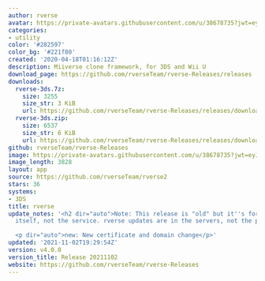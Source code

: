 ```yaml
---
author: rverse
avatar: https://private-avatars.githubusercontent.com/u/38678735?jwt=eyJhbGciOiJIUzI1NiIsInR5cCI6IkpXVCJ9.eyJpc3MiOiJnaXRodWIuY29tIiwiYXVkIjoicmF3LmdpdGh1YnVzZXJjb250ZW50LmNvbSIsImtleSI6ImtleTEiLCJleHAiOjE3MzQ2NTcwNjAsIm5iZiI6MTczNDY1NTg2MCwicGF0aCI6Ii91LzM4Njc4NzM1In0.Habj3fJZ6CObHg9PuoqXbkcdyOLRQ3pB3jC8U93u3JQ&v=4
categories:
- utility
color: '#282597'
color_bg: '#221f80'
created: '2020-04-18T01:16:12Z'
description: Miiverse clone framework, for 3DS and Wii U
download_page: https://github.com/rverseTeam/rverse-Releases/releases
downloads:
  rverse-3ds.7z:
    size: 3255
    size_str: 3 KiB
    url: https://github.com/rverseTeam/rverse-Releases/releases/download/v4.0.0/rverse-3ds.7z
  rverse-3ds.zip:
    size: 6537
    size_str: 6 KiB
    url: https://github.com/rverseTeam/rverse-Releases/releases/download/v4.0.0/rverse-3ds.zip
github: rverseTeam/rverse-Releases
image: https://private-avatars.githubusercontent.com/u/38678735?jwt=eyJhbGciOiJIUzI1NiIsInR5cCI6IkpXVCJ9.eyJpc3MiOiJnaXRodWIuY29tIiwiYXVkIjoicmF3LmdpdGh1YnVzZXJjb250ZW50LmNvbSIsImtleSI6ImtleTEiLCJleHAiOjE3MzQ2NTcwNjAsIm5iZiI6MTczNDY1NTg2MCwicGF0aCI6Ii91LzM4Njc4NzM1In0.Habj3fJZ6CObHg9PuoqXbkcdyOLRQ3pB3jC8U93u3JQ&v=4&size=128
image_length: 3828
layout: app
source: https://github.com/rverseTeam/rverse2
stars: 36
systems:
- 3DS
title: rverse
update_notes: '<h2 dir="auto">Note: This release is "old" but it''s for the patch
  itself, not the service. rverse updates are in the servers, not the patch!</h2>

  <p dir="auto">new: New certificate and domain change</p>'
updated: '2021-11-02T19:29:54Z'
version: v4.0.0
version_title: Release 20211102
website: https://github.com/rverseTeam/rverse-Releases
---
```


